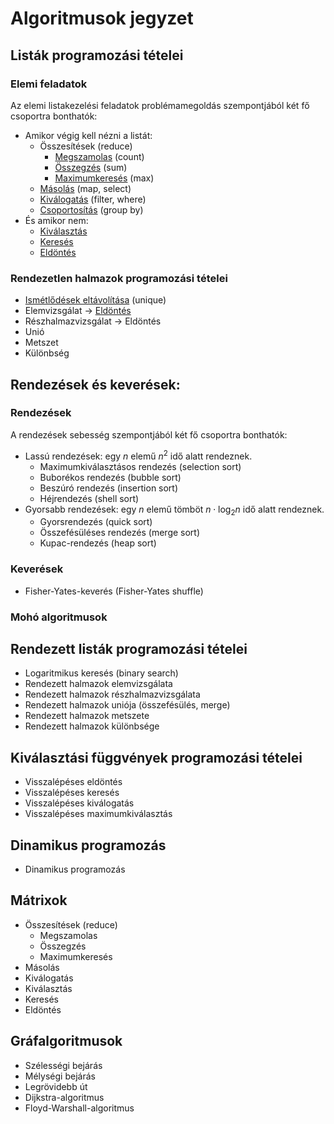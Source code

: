 # Algoritmusok jegyzet

## Listák programozási tételei

### Elemi feladatok
Az elemi listakezelési feladatok problémamegoldás szempontjából két fő csoportra bonthatók:

- Amikor végig kell nézni a listát: 
    - Összesítések (reduce)
        - [Megszamolas](elemi_programozasi_tetelek/megszamolas/) (count)
        - [Összegzés](elemi_programozasi_tetelek/osszegzes/) (sum)
        - [Maximumkeresés](elemi_programozasi_tetelek/maximumkereses/) (max)
    - [Másolás](elemi_programozasi_tetelek/masolas/) (map, select)
    - [Kiválogatás](elemi_programozasi_tetelek/kivalogatas/) (filter, where)
    - [Csoportosítás](elemi_programozasi_tetelek/csoportositas/) (group by)
- És amikor nem: 
    - [Kiválasztás](elemi_programozasi_tetelek/kivalasztas/)
    - [Keresés](elemi_programozasi_tetelek/kereses/)
    - [Eldöntés](elemi_programozasi_tetelek/kereses/) 

### Rendezetlen halmazok programozási tételei
- [Ismétlődések eltávolítása](rendezetlen_halmazok_tetelei/ismetlodesek_eltavolitasa/) (unique)
- Elemvizsgálat -> [Eldöntés](elemi_programozasi_tetelek/kereses/)
- Részhalmazvizsgálat -> Eldöntés
- Unió
- Metszet
- Különbség
<!-- - Szimmetrikus differencia -->

## Rendezések és keverések: 

### Rendezések
A rendezések sebesség szempontjából két fő csoportra bonthatók:

- Lassú rendezések: egy $n$ elemű $n^2$ idő alatt rendeznek.
    - Maximumkiválasztásos rendezés (selection sort)
    - Buborékos rendezés (bubble sort)
    - Beszúró rendezés (insertion sort)
    - Héjrendezés (shell sort)
- Gyorsabb rendezések: egy $n$ elemű tömböt $n\cdot \log_2 n$ idő alatt rendeznek. 
    - Gyorsrendezés (quick sort)
    - Összefésüléses rendezés (merge sort)
    - Kupac-rendezés (heap sort)

### Keverések
- Fisher-Yates-keverés (Fisher-Yates shuffle)

### Mohó algoritmusok

## Rendezett listák programozási tételei
- Logaritmikus keresés (binary search)
- Rendezett halmazok elemvizsgálata
- Rendezett halmazok részhalmazvizsgálata
- Rendezett halmazok uniója (összefésülés, merge)
- Rendezett halmazok metszete
- Rendezett halmazok különbsége

## Kiválasztási függvények programozási tételei 
- Visszalépéses eldöntés
- Visszalépéses keresés
- Visszalépéses kiválogatás
- Visszalépéses maximumkiválasztás

## Dinamikus programozás
- Dinamikus programozás 

## Mátrixok
- Összesítések (reduce)
    - Megszamolas
    - Összegzés
    - Maximumkeresés
- Másolás
- Kiválogatás
- Kiválasztás
- Keresés
- Eldöntés

## Gráfalgoritmusok
- Szélességi bejárás
- Mélységi bejárás
- Legrövidebb út
- Dijkstra-algoritmus
- Floyd-Warshall-algoritmus